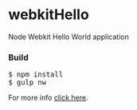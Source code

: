 webkitHello
===========

Node Webkit Hello World application

<h3>Build</h3>
<pre>
$ npm install
$ gulp nw
</pre>

For more info <a href='http://gyengus.hu/2014/12/asztali-alkalmazas-keszitese-node-js-segitsegevel/?utm_source=github_repo_webkithello'>click here</a>.
